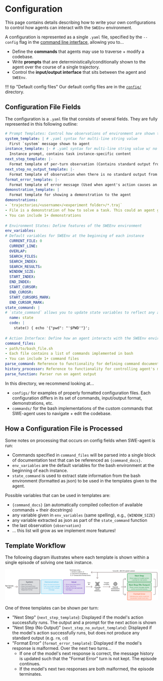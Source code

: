 # Configuration

This page contains details describing how to write your own configurations to control how agents can interact with the `SWEEnv` environment.

A configuration is represented as a single `.yaml` file, specified by the `--config` flag in the [command line interface](../usage/cl_tutorial.md), allowing you to...

* Define the **commands** that agents may use to traverse + modify a codebase.
* Write **prompts** that are deterministically/conditionally shown to the agent over the course of a single trajectory.
* Control the **input/output interface** that sits between the agent and `SWEEnv`.

!!! tip "Default config files"
    Our default config files are in the [`config/`](https://github.com/princeton-nlp/SWE-agent/tree/main/config) directory.

## Configuration File Fields

The configuration is a `.yaml` file that consists of several fields. They are fully represented in this following outline:

```yaml
# Prompt Templates: Control how observations of environment are shown to agent
system_template: | # .yaml syntax for multi-line string value
  First `system` message shown to agent
instance_template: |- # .yaml syntax for multi-line string value w/ no new line
  Instance prompt, contains task instance-specific content
next_step_template: |-
  Format template of per-turn observation (Contains standard output from agent's action)
next_step_no_output_template: |-
  Format template of observation when there is no standard output from the agent's action
format_error_template: |-
  Format template of error message (Used when agent's action causes an error)
demonstration_template: |
  Format template for showing a demonstration to the agent
demonstrations:
- `trajectories/<username>/<experiment folder>/*.traj` 
- File is a demonstration of how to solve a task. This could an agent generated trajectory.
- You can include 1+ demonstrations

# Environment States: Define features of the SWEEnv environment
env_variables:
# Default variables for SWEEnv at the beginning of each instance
  CURRENT_FILE: 0
  CURRENT_LINE:
  OVERLAP:
  SEARCH_FILES:
  SEARCH_INDEX:
  SEARCH_RESULTS:
  WINDOW_SIZE:
  START_INDEX:
  END_INDEX:
  START_CURSOR:
  END_CUROSR:
  START_CURSORS_MARK:
  END_CURSOR_MARK:
state_command: |
# `state_command` allows you to update state variables to reflect any aspect of the environment (e.g. current working directory)
  name: state
  code: |
    state() { echo '{"pwd": "'$PWD'"}';

# Action Interface: Define how an agent interacts with the SWEEnv environment
command_files:
- path/to/bash_file.sh
- Each file contains a list of commands implemented in bash
- You can include 1+ command files
parse_command: Reference to functionality for defining command documentation
history_processor: Reference to functionality for controlling agent's message history
parse_function: Parser run on agent output
```

In this directory, we recommend looking at...
* `configs/` for examples of properly formatted configuration files. Each configuration differs in its set of commands, input/output format, demonstrations, etc.
* `commands/` for the bash implementations of the custom commands that SWE-agent uses to navigate + edit the codebase.

## How a Configuration File is Processed
Some notes on processing that occurs on config fields when SWE-agent is run:

* Commands specified in `command_files` will be parsed into a single block of documentation text that can be referenced as `{command_docs}`.
* `env_variables` are the default variables for the bash environment at the beginning of each instance.
* `state_command` is used to extract state information from the bash environment (formatted as json) to be used in the templates given to the agent.

Possible variables that can be used in templates are:
- `{command_docs}` (an automatically compiled collection of available commands + their docstrings)
- any variable given in `env_variables` (same spelling), e.g., `{WINDOW_SIZE}`
- any variable extracted as json as part of the `state_command` function
- the last observation `{observation}` 
- ... this list will grow as we implement more features!

## Template Workflow
The following diagram illustrates where each template is shown within a single episode of solving one task instance.

![template workflow](/assets/template_workflow.png)

One of three templates can be shown per turn:

* "Next Step" (`next_step_template`): Displayed if the model's action successfully runs. The output and a prompt for the next action is shown
* "Next Step (No Output)" (`next_step_no_output_template`): Displayed if the model's action successfully runs, but does not produce any standard output (e.g. `rm`, `cd`)
* "Format Error" (`format_error_template`): Displayed if the model's response is malformed. Over the next two turns...
  * If one of the model's next response is correct, the message history is updated such that the "Format Error" turn is not kept. The episode continues.
  * If the model's next two responses are both malformed, the episode terminates.
